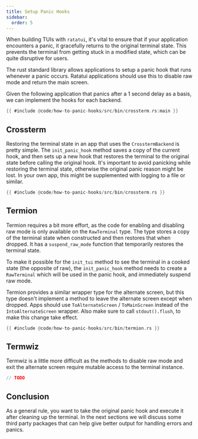 ```yaml
---
title: Setup Panic Hooks
sidebar:
  order: 5
---
```


When building TUIs with `ratatui`, it's vital to ensure that if your application encounters a panic,
it gracefully returns to the original terminal state. This prevents the terminal from getting stuck
in a modified state, which can be quite disruptive for users.

The rust standard library allows applications to setup a panic hook that runs whenever a panic
occurs. Ratatui applications should use this to disable raw mode and return the main screen.

Given the following application that panics after a 1 second delay as a basis, we can implement the
hooks for each backend.

```rust title=main.rs
{{ #include @code/how-to-panic-hooks/src/bin/crossterm.rs:main }}
```

## Crossterm

Restoring the terminal state in an app that uses the `CrosstermBackend` is pretty simple. The
`init_panic_hook` method saves a copy of the current hook, and then sets up a new hook that restores
the terminal to the original state before calling the original hook. It's important to avoid
panicking while restoring the terminal state, otherwise the original panic reason might be lost. In
your own app, this might be supplemented with logging to a file or similar.

```rust collapse={1-26} title=main.rs
{{ #include @code/how-to-panic-hooks/src/bin/crossterm.rs }}
```

## Termion

Termion requires a bit more effort, as the code for enabling and disabling raw mode is only
available on the `RawTerminal` type. The type stores a copy of the terminal state when constructed
and then restores that when dropped. It has a `suspend_raw_mode` function that temporarily restores
the terminal state.

To make it possible for the `init_tui` method to see the terminal in a cooked state (the opposite of
raw), the `init_panic_hook` method needs to create a `RawTerminal` which will be used in the panic
hook, and immediately suspend raw mode.

Termion provides a similar wrapper type for the alternate screen, but this type doesn't implement a
method to leave the alternate screen except when dropped. Apps should use `ToAlternateScreen` /
`ToMainScreen` instead of the `IntoAlternateScreen` wrapper. Also make sure to call
`stdout().flush`, to make this change take effect.

```rust collapse={1-23} title=main.rs
{{ #include @code/how-to-panic-hooks/src/bin/termion.rs }}
```

## Termwiz

Termwiz is a little more difficult as the methods to disable raw mode and exit the alternate screen
require mutable access to the terminal instance.

```rust
// TODO
```

## Conclusion

As a general rule, you want to take the original panic hook and execute it after cleaning up the
terminal. In the next sections we will discuss some third party packages that can help give better
output for handling errors and panics.
